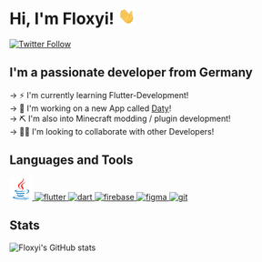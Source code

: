 # Hi, I'm Floxyi! <img width="30" src="res/waving.gif">

[![Twitter Follow](https://img.shields.io/twitter/follow/Floxyi1?color=%231D9FEF&style=for-the-badge)](https://twitter.com/intent/follow?screen_name=Floxyi1)

## I'm a passionate developer from Germany

→ ⚡ I'm currently learning Flutter-Development!  
→ 🚀 I'm working on a new App called [Daty](https://github.com/Floxyi/Daty)!  
→ ⛏ I'm also into Minecraft modding / plugin development!  
→ 👨‍👦 I'm looking to collaborate with other Developers!  

## Languages and Tools

<a href="https://www.java.com">
<img src="https://raw.githubusercontent.com/devicons/devicon/master/icons/java/java-original.svg" alt="java" width="40" height="40"/>
</a>
<a href="https://flutter.dev">
<img src="https://www.vectorlogo.zone/logos/flutterio/flutterio-icon.svg" alt="flutter" width="40" height="40"/>
</a>
<a href="https://dart.dev">
<img src="https://www.vectorlogo.zone/logos/dartlang/dartlang-icon.svg" alt="dart" width="40" height="40"/>
</a>
<a href="https://firebase.google.com/">
<img src="https://www.vectorlogo.zone/logos/firebase/firebase-icon.svg" alt="firebase" width="40" height="40"/>
</a>
<a href="https://www.figma.com/">
<img src="https://www.vectorlogo.zone/logos/figma/figma-icon.svg" alt="figma" width="40" height="40"/>
</a>
<a href="https://git-scm.com/">
<img src="https://www.vectorlogo.zone/logos/git-scm/git-scm-icon.svg" alt="git" width="40" height="40"/>
</a>

## Stats

![Floxyi's GitHub stats](https://github-readme-stats.vercel.app/api?username=Floxyi&hide=contribs,prs&count_private=true&show_icons=true&theme=github_dark&hide_border=true&bg_color=2d333b)
